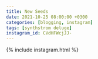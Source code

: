 ```yaml
---
title: New Seeds
date: 2021-10-25 08:00:00 +0300
categories: [blogging, instagram]
tags: [synthstrom deluge]
instagram_id: CVdHFWcjJJ-
---
```


{% include instagram.html %}